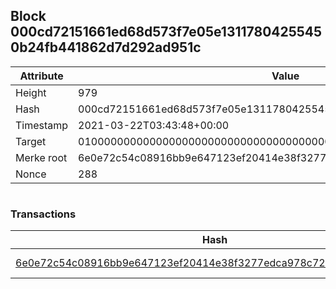 ## Block 000cd72151661ed68d573f7e05e13117804255450b24fb441862d7d292ad951c

Attribute | Value
--- | ---
Height | 979
Hash | 000cd72151661ed68d573f7e05e13117804255450b24fb441862d7d292ad951c
Timestamp | 2021-03-22T03:43:48+00:00
Target | 0100000000000000000000000000000000000000000000000000000000000000
Merke root | 6e0e72c54c08916bb9e647123ef20414e38f3277edca978c72538c770956163a
Nonce | 288

```

```

### Transactions

Hash | Amount
--- | ---
[6e0e72c54c08916bb9e647123ef20414e38f3277edca978c72538c770956163a](6e0e72c54c08916bb9e647123ef20414e38f3277edca978c72538c770956163a.md) | 10.00000000 SKEPTI 
